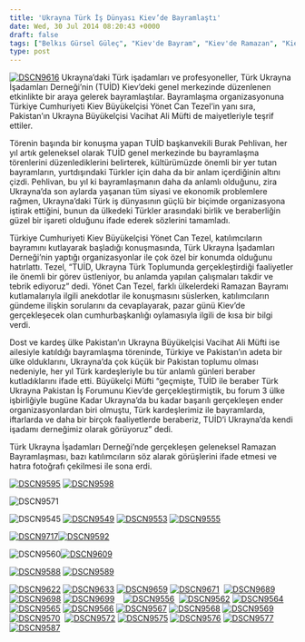 ```yaml
---
title: 'Ukrayna Türk İş Dünyası Kiev’de Bayramlaştı'
date: Wed, 30 Jul 2014 08:20:43 +0000
draft: false
tags: ["Belkıs Gürsel Güleç", "Kiev'de Bayram", "Kiev'de Ramazan", "Kiev’de", "Pakistan Büyükelçisi", "Pakistan’ın", "TUİD (Türk Ukrayna İşadamları Derneği)", "türk iş dünyası", "Ukrayna Büyükelçisi", "Ukrayna Türk İş Dünyası", "Ukrayna'da Bayram", "Vacihat Ali Müfti", "Yönet Can Tezel"]
type: post
---
```


[![DSCN9616](https://burakpehlivan.org/wp-content/uploads/2014/07/DSCN9616.jpg)](https://burakpehlivan.org/wp-content/uploads/2014/07/DSCN9616.jpg)
Ukrayna’daki Türk işadamları ve profesyoneller, Türk Ukrayna İşadamları Derneği’nin (TUİD) Kiev’deki genel merkezinde düzenlenen etkinlikte bir araya gelerek bayramlaştılar. Bayramlaşma organizasyonuna Türkiye Cumhuriyeti Kiev Büyükelçisi Yönet Can Tezel’in yanı sıra, Pakistan’ın Ukrayna Büyükelçisi Vacihat Ali Müfti de maiyetleriyle teşrif ettiler.

Törenin başında bir konuşma yapan TUİD başkanvekili Burak Pehlivan, her yıl artık geleneksel olarak TUİD genel merkezinde bu bayramlaşma törenlerini düzenlediklerini belirterek, kültürümüzde önemli bir yer tutan bayramların, yurtdışındaki Türkler için daha da bir anlam içerdiğinin altını çizdi. Pehlivan, bu yıl ki bayramlaşmanın daha da anlamlı olduğunu, zira Ukrayna’da son aylarda yaşanan tüm siyasi ve ekonomik problemlere rağmen, Ukrayna’daki Türk iş dünyasının güçlü bir biçimde organizasyona iştirak ettiğini, bunun da ülkedeki Türkler arasındaki birlik ve beraberliğin güzel bir işareti olduğunu ifade ederek sözlerini tamamladı.

Türkiye Cumhuriyeti Kiev Büyükelçisi Yönet Can Tezel, katılımcıların bayramını kutlayarak başladığı konuşmasında, Türk Ukrayna İşadamları Derneği’nin yaptığı organizasyonlar ile çok özel bir konumda olduğunu hatırlattı. Tezel, “TUİD, Ukrayna Türk Toplumunda gerçekleştirdiği faaliyetler ile önemli bir görev üstleniyor, bu anlamda yapılan çalışmaları takdir ve tebrik ediyoruz” dedi. Yönet Can Tezel, farklı ülkelerdeki Ramazan Bayramı kutlamalarıyla ilgili anekdotlar ile konuşmasını süslerken, katılımcıların gündeme ilişkin sorularını da cevaplayarak, pazar günü Kiev’de gerçekleşecek olan cumhurbaşkanlığı oylamasıyla ilgili de kısa bir bilgi verdi.

Dost ve kardeş ülke Pakistan’ın Ukrayna Büyükelçisi Vacihat Ali Müfti ise ailesiyle katıldığı bayramlaşma töreninde, Türkiye ve Pakistan’ın adeta bir ülke olduklarını, Ukrayna’da çok küçük bir Pakistan toplumu olması nedeniyle, her yıl Türk kardeşleriyle bu tür anlamlı günleri beraber kutladıklarını ifade etti. Büyükelçi Müfti “geçmişte, TUİD ile beraber Türk Ukrayna Pakistan İş Forumunu Kiev’de gerçekleştirmiştik, bu forum 3 ülke işbirliğiyle bugüne Kadar Ukrayna’da bu kadar başarılı gerçekleşen ender organizasyonlardan biri olmuştu, Türk kardeşlerimiz ile bayramlarda, iftarlarda ve daha bir birçok faaliyetlerde beraberiz, TUİD’i Ukrayna’da kendi işadamı derneğimiz olarak görüyoruz” dedi.

Türk Ukrayna İşadamları Derneği’nde gerçekleşen geleneksel Ramazan Bayramlaşması, bazı katılımcıların söz alarak görüşlerini ifade etmesi ve hatıra fotoğrafı çekilmesi ile sona erdi.

[![DSCN9595](http://arsiv.tuid.org.ua/wp-content/uploads/2014/07/DSCN9595.jpg)](http://arsiv.tuid.org.ua/wp-content/uploads/2014/07/DSCN9595.jpg) [![DSCN9598](http://arsiv.tuid.org.ua/wp-content/uploads/2014/07/DSCN9598.jpg)](http://arsiv.tuid.org.ua/wp-content/uploads/2014/07/DSCN9598.jpg)

![DSCN9571](http://arsiv.tuid.org.ua/wp-content/uploads/2014/07/DSCN9571.jpg)

![DSCN9545](http://arsiv.tuid.org.ua/wp-content/uploads/2014/07/DSCN9545.jpg) [![DSCN9549](http://arsiv.tuid.org.ua/wp-content/uploads/2014/07/DSCN9549.jpg)](http://arsiv.tuid.org.ua/wp-content/uploads/2014/07/DSCN9549.jpg) [![DSCN9553](http://arsiv.tuid.org.ua/wp-content/uploads/2014/07/DSCN9553.jpg)](http://arsiv.tuid.org.ua/wp-content/uploads/2014/07/DSCN9553.jpg) [![DSCN9555](http://arsiv.tuid.org.ua/wp-content/uploads/2014/07/DSCN9555.jpg)](http://arsiv.tuid.org.ua/wp-content/uploads/2014/07/DSCN9555.jpg)

[![DSCN9717](http://arsiv.tuid.org.ua/wp-content/uploads/2014/07/DSCN9717.jpg)![DSCN9592](http://arsiv.tuid.org.ua/wp-content/uploads/2014/07/DSCN9592.jpg)](http://arsiv.tuid.org.ua/wp-content/uploads/2014/07/DSCN9592.jpg)

![DSCN9560](http://arsiv.tuid.org.ua/wp-content/uploads/2014/07/DSCN9560.jpg)[![DSCN9609](http://arsiv.tuid.org.ua/wp-content/uploads/2014/07/DSCN9609.jpg)](http://arsiv.tuid.org.ua/wp-content/uploads/2014/07/DSCN9609.jpg)

[![DSCN9588](http://arsiv.tuid.org.ua/wp-content/uploads/2014/07/DSCN9588.jpg)](http://arsiv.tuid.org.ua/wp-content/uploads/2014/07/DSCN9588.jpg) [![DSCN9589](http://arsiv.tuid.org.ua/wp-content/uploads/2014/07/DSCN9589.jpg)](http://arsiv.tuid.org.ua/wp-content/uploads/2014/07/DSCN9589.jpg)

[![DSCN9622](http://arsiv.tuid.org.ua/wp-content/uploads/2014/07/DSCN9622.jpg)](http://arsiv.tuid.org.ua/wp-content/uploads/2014/07/DSCN9622.jpg) [![DSCN9633](http://arsiv.tuid.org.ua/wp-content/uploads/2014/07/DSCN9633.jpg)](http://arsiv.tuid.org.ua/wp-content/uploads/2014/07/DSCN9633.jpg) [![DSCN9659](http://arsiv.tuid.org.ua/wp-content/uploads/2014/07/DSCN9659.jpg)](http://arsiv.tuid.org.ua/wp-content/uploads/2014/07/DSCN9659.jpg) [![DSCN9671](http://arsiv.tuid.org.ua/wp-content/uploads/2014/07/DSCN9671.jpg)](http://arsiv.tuid.org.ua/wp-content/uploads/2014/07/DSCN9671.jpg)  [![DSCN9689](http://arsiv.tuid.org.ua/wp-content/uploads/2014/07/DSCN9689.jpg)](http://arsiv.tuid.org.ua/wp-content/uploads/2014/07/DSCN9689.jpg) [![DSCN9698](http://arsiv.tuid.org.ua/wp-content/uploads/2014/07/DSCN9698.jpg)](http://arsiv.tuid.org.ua/wp-content/uploads/2014/07/DSCN9698.jpg) [![DSCN9699](http://arsiv.tuid.org.ua/wp-content/uploads/2014/07/DSCN9699.jpg)](http://arsiv.tuid.org.ua/wp-content/uploads/2014/07/DSCN9699.jpg)    [![DSCN9556](http://arsiv.tuid.org.ua/wp-content/uploads/2014/07/DSCN9556.jpg)](http://arsiv.tuid.org.ua/wp-content/uploads/2014/07/DSCN9556.jpg)  [![DSCN9562](http://arsiv.tuid.org.ua/wp-content/uploads/2014/07/DSCN9562.jpg)](http://arsiv.tuid.org.ua/wp-content/uploads/2014/07/DSCN9562.jpg) [![DSCN9564](http://arsiv.tuid.org.ua/wp-content/uploads/2014/07/DSCN9564.jpg)](http://arsiv.tuid.org.ua/wp-content/uploads/2014/07/DSCN9564.jpg) [![DSCN9565](http://arsiv.tuid.org.ua/wp-content/uploads/2014/07/DSCN9565.jpg)](http://arsiv.tuid.org.ua/wp-content/uploads/2014/07/DSCN9565.jpg) [![DSCN9566](http://arsiv.tuid.org.ua/wp-content/uploads/2014/07/DSCN9566.jpg)](http://arsiv.tuid.org.ua/wp-content/uploads/2014/07/DSCN9566.jpg) [![DSCN9567](http://arsiv.tuid.org.ua/wp-content/uploads/2014/07/DSCN9567.jpg)](http://arsiv.tuid.org.ua/wp-content/uploads/2014/07/DSCN9567.jpg) [![DSCN9568](http://arsiv.tuid.org.ua/wp-content/uploads/2014/07/DSCN9568.jpg)](http://arsiv.tuid.org.ua/wp-content/uploads/2014/07/DSCN9568.jpg) [![DSCN9569](http://arsiv.tuid.org.ua/wp-content/uploads/2014/07/DSCN9569.jpg)](http://arsiv.tuid.org.ua/wp-content/uploads/2014/07/DSCN9569.jpg) [![DSCN9570](http://arsiv.tuid.org.ua/wp-content/uploads/2014/07/DSCN9570.jpg)](http://arsiv.tuid.org.ua/wp-content/uploads/2014/07/DSCN9570.jpg)  [![DSCN9572](http://arsiv.tuid.org.ua/wp-content/uploads/2014/07/DSCN9572.jpg)](http://arsiv.tuid.org.ua/wp-content/uploads/2014/07/DSCN9572.jpg) [![DSCN9575](http://arsiv.tuid.org.ua/wp-content/uploads/2014/07/DSCN9575.jpg)](http://arsiv.tuid.org.ua/wp-content/uploads/2014/07/DSCN9575.jpg) [![DSCN9576](http://arsiv.tuid.org.ua/wp-content/uploads/2014/07/DSCN9576.jpg)](http://arsiv.tuid.org.ua/wp-content/uploads/2014/07/DSCN9576.jpg) [![DSCN9577](http://arsiv.tuid.org.ua/wp-content/uploads/2014/07/DSCN9577.jpg)](http://arsiv.tuid.org.ua/wp-content/uploads/2014/07/DSCN9577.jpg) [![DSCN9587](http://arsiv.tuid.org.ua/wp-content/uploads/2014/07/DSCN9587.jpg)](http://arsiv.tuid.org.ua/wp-content/uploads/2014/07/DSCN9587.jpg)